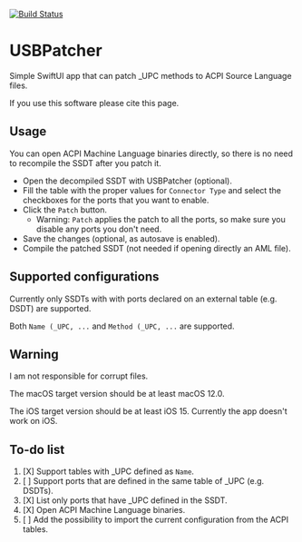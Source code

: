 [![Build Status](https://github.com/foskvs/USBPatcher/workflows/Build/badge.svg?branch=main)](https://github.com/foskvs/USBPatcher/actions)

# USBPatcher

Simple SwiftUI app that can patch \_UPC methods to ACPI Source Language files.

If you use this software please cite this page.

## Usage

You can open ACPI Machine Language binaries directly, so there is no need to recompile the SSDT after you patch it.

 - Open the decompiled SSDT with USBPatcher (optional).
 - Fill the table with the proper values for `Connector Type` and select the checkboxes for the ports that you want to enable.
 - Click the `Patch` button.
   - Warning: `Patch` applies the patch to all the ports, so make sure you disable any ports you don't need.
 - Save the changes (optional, as autosave is enabled).
 - Compile the patched SSDT (not needed if opening directly an AML file).

## Supported configurations

Currently only SSDTs with with ports declared on an external table (e.g. DSDT) are supported.

Both `Name (_UPC, ...` and `Method (_UPC, ...` are supported.

## Warning

I am not responsible for corrupt files.

The macOS target version should be at least macOS 12.0.

The iOS target version should be at least iOS 15.
Currently the app doesn't work on iOS.

## To-do list

 1. [X] Support tables with \_UPC defined as `Name`.
 2. [ ] Support ports that are defined in the same table of \_UPC (e.g. DSDTs).
 3. [X] List only ports that have \_UPC defined in the SSDT.
 4. [X] Open ACPI Machine Language binaries.
 5. [ ] Add the possibility to import the current configuration from the ACPI tables.
